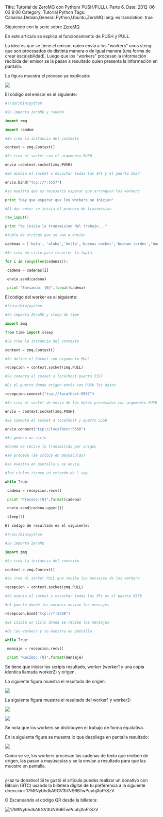 Title: Tutorial de ZeroMQ con Python( PUSH/PULL). Parte 6.
Date: 2012-06-03 9:00 
Category: Tutorial Python
Tags: Canaima,Debian,General,Python,Ubuntu,ZeroMQ
lang: es
translation: true

Siguiendo con la serie sobre [ZeroMQ](https://www.seraph.to/tag/zeromq.html).

En este artículo se explica el funcionamiento de PUSH y PULL.

La idea es que se tiene el emisor, quien envía a los "workers" unos string que son procesados de distinta manera o de igual manera (una forma de crear escalabilidad). Luego que los "workers" procesan la información recibida del emisor se la pasan a resultado quien presenta la información en pantalla.

La figura muestra el proceso ya explicado:

![](./images/tutorialdezeromqconpython6-1.png) 

El código del emisor es el siguiente:
```python
#!/usr/bin/python

#Se importa zeroMQ y random

import zmq

import random

#Se crea la instancia del contexto

context = zmq.Context()

#Se crea el socket con el argumento PUSH

envio =context.socket(zmq.PUSH)

#Se asocia el socket a escuchar todas las IPs y el puerto 5557

envio.bind("tcp://*:5557")

#se muestra que es necesario esperar que arranquen los workers

print "Hay que esperar que los workers se inicien"

#Al dar enter se inicia el proceso de transmision

raw_input()

print "Se inicia la transmision del trabajo..."

#tupla de strings que se van a enviar

cadenas = ['hola', 'aloha','hello','buenas noches','buenas tardes','buenos dias','bienvenido']

#Se crea un ciclo para recorrer la tupla

for i in range(len(cadenas)):

 cadena = cadenas[i]

 envio.send(cadena)

 print "Enviando: {0}".format(cadena)

```

El código del worker es el siguiente:
```python
#!/usr/bin/python

#Se importa ZeroMQ y sleep de time

import zmq

from time import sleep

#Se crea la instancia del contexto

context = zmq.Context()

#Se define el Socket con argumento PULL

recepcion = context.socket(zmq.PULL)

#Se conecta el socket a localhost puerto 5557

#Es el puerto donde origen envia con PUSH los datos

recepcion.connect("tcp://localhost:5557")

#Se crea el socket de envio de los datos procesados con argumento PUSH

envio = context.socket(zmq.PUSH)

#Se conecta el socket a localhost y puerto 5558

envio.connect("tcp://localhost:5558")

#Se genera un ciclo

#donde se recive lo transmitido por origen

#se procesa (se coloca en mayusculas)

#se muestra en pantalla y se envia.

#los ciclos tienen un retardo de 1 seg

while True:

 cadena = recepcion.recv()

 print "Proceso:{0}".format(cadena)

 envio.send(cadena.upper())

 sleep(1)

El código de resultado es el siguiente:

#!/usr/bin/python

#Se importa ZeroMQ

import zmq

#Se crea la instancia del contexto

context = zmq.Context()

#Se crea el socket PULL que recibe los mensajes de los workers

recepcion = context.socket(zmq.PULL)

#Se asocia el socket a escuchar todas las IPs en el puerto 5558

#el puerto donde los workers envian los mensajes

recepcion.bind("tcp://*:5558")

#Se inicia un ciclo donde se recibe los mensajes

#de los workers y se muestra en pantalla

while True:

 mensaje = recepcion.recv()

 print "Recibo: {0}".format(mensaje)

```

Se tiene que iniciar los scripts resultado, worker (worker1 y una copia identica llamada worker2) y origen.

La siguiente figura muestra el resultado de origen:

![](./images/tutorialdezeromqconpython6-2.png) 

La siguiente figura muestra el resultado del worker1 y worker2:

![](./images/tutorialdezeromqconpython6-3.png) 

![](./images/tutorialdezeromqconpython6-4.png) 

Se nota que los workers se distribuyen el trabajo de forma equitativa.

En la siguiente figura se muestra lo que despliega en pantalla resultado:

![](./images/tutorialdezeromqconpython6-5.png) 

Como se ve, los workers procesan las cadenas de texto que reciben de origen, las pasan a mayúsculas y se la envían a resultado para que las muestre en pantalla.

##  ##
¡Haz tu donativo!
Si te gustó el artículo puedes realizar un donativo con Bitcoin (BTC)
usando la billetera digital de tu preferencia a la siguiente
dirección: 17MtNybhdkA9GV3UNS6BTwPcuhjXoPrSzV

O Escaneando el código QR desde la billetera:

![17MtNybhdkA9GV3UNS6BTwPcuhjXoPrSzV](./images/17MtNybhdkA9GV3UNS6BTwPcuhjXoPrSzV.png)